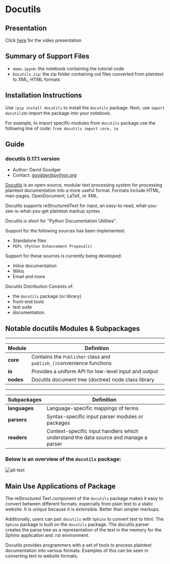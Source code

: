 # Docutils

## Presentation

Click [here](https://youtu.be/fe2TAYIYT5o) for the video presentation

## Summary of Support Files

- `demo.ipynb`: the notebook containing the tutorial code
- `Docutils.zip`: the zip folder containing out files converted from plaintext to XML, HTML formats

## Installation Instructions

Use `!pip install docutils` to install the `docutils` package. Next, use `import docutils`to import the package into your notebook.

For example, to import specific modules from `docutils` package use the following line of code:
 `from docutils import core, io`
 

## Guide

### __docutils 0.17.1 version__

- Author: David Goodger
- Contact: goodger@python.org

[Docutils](https://pypi.org/project/docutils/) is an open-source, modular text processing system for processing plaintext documentation into a more useful format. Formats include HTML, man-pages, OpenDocument, LaTeX, or XML.

Docutils supports reStructuredText for input, an easy-to-read, what-you-see-is-what-you-get plaintext markup syntax.

Docutils is short for "Python Documentation Utilities".

Support for the following sources has been implemented:
 - Standalone files
 - `PEPs (Python Enhancement Proposals)`
 
Support for these sources is currently being developed:
 - Inline documentation
 - Wikis
 - Email and more

Docutils Distribution Consists of:
 - the `docutils` package (or library)
 - front-end tools
 - test suite
 - documentation.
 

## Notable docutils Modules & Subpackages
-----------------------------
Module        | Definition
------------- | -------------
__core__      | Contains the ``Publisher`` class and ``publish_()``convenience functions
__io__        | Provides a uniform API for low-level input and output
__nodes__     | Docutils document tree (doctree) node class library


-----------------------------
Subpackages   | Definition
------------- | -------------
**languages** | Language-specific mappings of terms
**parsers**   | Syntax-specific input parser modules or packages
**readers**   | Context-specific input handlers which understand the data source and manage a parser


### __Below is an overview of the `docutils` package:__
![alt text](docutils.png "Docutils")


## Main Use Applications of Package

The reStructured Text component of the `docutils` package makes it easy to convert between different formats, especially from plain text to a static website. It is unique because it is extensible. Better than simpler markups. 

Additionally, users can pair `docutils` with `Sphinx` to convert text to html. The `Sphinx` package is built on the `docutils` package. The docutils parser creates the parse tree as a representation of the text in the memory for the Sphinx application and .rst environment.

Docutils provides programmers with a set of tools to process plaintext documentation into various formats. Examples of this can be seen in converting text to website formats.
